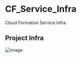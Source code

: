 # CF_Service_Infra
Cloud Formation Service Infra
## Project Infra
![image](https://github.com/zc142365/CF_Service_Infra/assets/50620917/08d963da-98d1-4bf4-b814-67c1a844c1c4)
